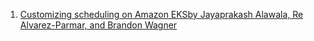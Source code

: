 
1. [Customizing scheduling on Amazon EKSby Jayaprakash Alawala, Re Alvarez-Parmar, and Brandon Wagner](https://aws.amazon.com/blogs/containers/customizing-scheduling-on-amazon-eks/)